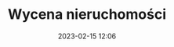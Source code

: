---
template: blog-post
title: Wycena nieruchomości
slug: /property-valuation
date: 2023-02-15 12:06
description: Wycena nieruchomości
featuredImage: /assets/pexels-andrea-piacquadio-3760067.jpg
---